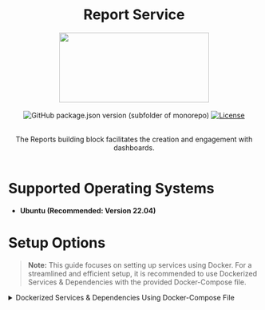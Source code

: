 <div align="center">

# Report Service

<a href="https://shikshalokam.org/elevate/">
<img
    src="https://shikshalokam.org/wp-content/uploads/2021/06/elevate-logo.png"
    height="140"
    width="300"
  />
</a>

![GitHub package.json version (subfolder of monorepo)](https://img.shields.io/github/package-json/v/ELEVATE-Project/mentoring?filename=src%2Fpackage.json)
[![License](https://img.shields.io/badge/license-MIT-blue.svg)](https://opensource.org/licenses/MIT)

</details>
</details>

</br>
The Reports building block facilitates the creation and engagement with dashboards.

</div>
</br>

# Supported Operating Systems
-   **Ubuntu (Recommended: Version 22.04)**

# Setup Options

> **Note:** This guide focuses on setting up services using Docker. For a streamlined and efficient setup, it is recommended to use Dockerized Services & Dependencies with the provided Docker-Compose file.

<details><summary>Dockerized Services & Dependencies Using Docker-Compose File</summary>

## Dockerized Services & Dependencies

## Expectation
By diligently following the outlined steps, you will successfully establish a fully operational data service application setup.

## Prerequisites

### **Setting Up `curl`, `git`, and `netstat` on Ubuntu**

<details><summary> 1. Install curl </summary>
`curl` is used for making HTTP requests from the command line.

🔹 **Check if `curl` is installed:**
```bash
  curl --version
```  
🔹 **If not installed, install it using:**
```bash
  sudo apt update && sudo apt install -y curl
```  
</details>
---
<details><summary> 2. Install git </summary>
`git` is required for cloning repositories and managing version control.

🔹 **Check if `git` is installed:**
```bash
  git --version
```  
🔹 **If not installed, install it using:**
```bash
  sudo apt update && sudo apt install -y git
```  
</details>
---

<details><summary> 3. Install netstat (via `net-tools`) </summary>
`netstat` is used to check network connections and ports.

🔹 **Check if `netstat` is installed:**
```bash
  netstat -tulnp
```  
🔹 **If not installed, install it using:**
```bash
  sudo apt update && sudo apt install -y net-tools
```  
</details>
---
To set up the data service application, ensure you have Docker and Docker Compose installed on your system. For Ubuntu users, detailed installation instructions for Docker found here : [Install Docker engine on Ubuntu](https://docs.docker.com/engine/install/ubuntu/) and for docker-compose follow this documentation: [How To Install and Use Docker Compose on Ubuntu](https://www.digitalocean.com/community/tutorials/how-to-install-and-use-docker-compose-on-ubuntu-20-04).
## Installation

**Create report Directory:** Establish a directory titled **reports**.

> Example Command: `mkdir reports && cd reports/`

> Note: All commands are run from the reports directory.

> **Caution:** Before proceeding, please ensure that the ports given here are available and open. It is essential to verify their availability prior to moving forward. You can run the below command in your terminal to check this:

```bash
   for port in 3000 2181 9092 8081 5432 5050 9092 8080; do
       if sudo lsof -iTCP:$port -sTCP:LISTEN &>/dev/null || sudo netstat -tulnp | grep -w ":$port" &>/dev/null; then
           echo "Port $port is in use"
       else
           echo "Port $port is available"
       fi
   done
```

### Steps to Set Up Dockerized Services

1. **Download and execute the main setup script:** Execute the following command in your terminal from the reports directory.
 ```bash
   curl -OJL https://raw.githubusercontent.com/prashanthShiksha/data-pipeline/dev-deploy/Documentation/Docker-setup/setup.sh && chmod +x setup.sh && sudo ./setup.sh
 ```

   > **Note:** The script will download the necessary files and launch the services in Docker. Once all services are up and running, follow the provided steps and enter the required inputs when prompted by the script. For instructions on setting up PgAdmin and Metabase, please refer to the documentation.
   
2. **General Instructions:**
    - All containers which are part of the docker-compose can be gracefully stopped by pressing `Ctrl + C` in the same terminal where the services are running.
    - To start all services and dependencies:
        ```bash
        sudo docker compose --env-file ./config.env up -d
        ```
    - To stop all containers and remove volumes:
       ```bash
       sudo ./docker-compose down -v
       ```

## Setting Up pgAdmin [optional]
<details><summary>Set Up pgAdmin </summary>

1. Open pgAdmin by navigating to `http://localhost:5050` in your browser.
2. Log in with the default credentials:
    - **Username:** `admin@example.com`
    - **Password:** `admin`
3. Click on **Servers** → **Create** → **Server**.
4. Under the **General** tab, provide a name for your server (e.g., `PostgresServer`).
5. Under the **Connection** tab:
    - **Host:** `postgres`
    - **Port:** `5432`
    - **Maintenance Database:** `dev-project-analytics`
    - **Username:** `postgres`
    - **Password:** `password`
6. Click **Save** to connect to the PostgreSQL database.
</details>

## Setting Up Metabase
<details><summary>Configure Metabase </summary>

1. Open Metabase by navigating to `http://localhost:3000` in your browser.
   ![Here is the opening page of Metabase Dashboard](/Documentation/Docker-setup/screenshots/01.png)
2. Select the Preferred Language:
   **Choose language:** `English` -> **Next**
   ![Select the Preferred Language](/Documentation/Docker-setup/screenshots/02.png)
3. Setup super admin login credentials
   - **Set First Name** `elevate`
   - **Set Last Name** `user`
   - **set Company or team name** `shikshalokam`
   - **Set Email** `user@shikshalokam.org`
   - **Set Password** `elevate@123` -> **Next** \ 

    ![setup super admin login credentials](/Documentation/Docker-setup/screenshots/03.png)
4. Setup the database connection.
     - **Set up your first database** → Select **PostgreSQL** 

   ![Select the postgres database to connect)](/Documentation/Docker-setup/screenshots/04.png)
     - then click on **show more options**
5. Enter the database credentials
     - **Display name:** `elevateData`
     - **Host:** `postgres`
     - **Port:** `5432`
     - **Database name:** `dev-project-analytics`
     - **Username:** `postgres`
     - **Password:** `password`

     ![Add the configuration as per mentioned in the config.env](/Documentation/Docker-setup/screenshots/05.png)
        
3. Click **Take me to Metabase** to complete the setup and start using Metabase.
   ![Then you all set to go](/Documentation/Docker-setup/screenshots/07.png)
4. Setting up the `state_name` and `district_name` data type in the metabase.
    - Go to setting → Admin setting → Table Metadata → select the projects table
    - Set the data type 'state' for state_name and 'city' for district_name.
    - This settings will save automatically. 
   
   Here is the screen shot for setting up the state_name semantic type.
   
   ![change the type of state_name](/Documentation/Docker-setup/screenshots/08.png)
   Here is the screen shot for setting up the district_name semantic type.
   ![change the type of district_name](/Documentation/Docker-setup/screenshots/09.png)
</details>

## Onboarding user managemennt
<details><summary>Onboarding user management </summary>

Here is the csv for checking the other reports.  
[user_data.csv](Documentation/Docker-setup/user_data.csv) .
Also you can interact with the api to get the user data.
```bash
   curl --location 'http://localhost:8080/api/csv/list' \
   --header 'Authorization: 4a2d9f8e-3b56-47c1-a9d3-e571b8f0c2d9'
```
   
</details>


# Team

<a href="https://github.com/ELEVATE-Project/data-pipeline/graphs/contributors">
  <img src="https://contrib.rocks/image?repo=ELEVATE-Project/data-pipeline" />
</a>

# Open Source Dependencies

Several open source dependencies that have aided data-pipeline and dashboards development:

<p>
  <img src="https://img.shields.io/badge/Apache%20Kafka-000?style=for-the-badge&logo=apachekafka" />
  <img src="https://img.shields.io/badge/Apache%20Flink-E6526F?style=for-the-badge&logo=apacheflink&logoColor=white" />
  <img src="https://img.shields.io/badge/Scala-DC322F?style=for-the-badge&logo=scala&logoColor=white" />
  <img src="https://img.shields.io/badge/Akka-0052CC?style=for-the-badge&logo=akka&logoColor=white" />
  <img src="https://img.shields.io/badge/Metabase-509EE3?style=for-the-badge&logo=metabase&logoColor=white" />
  <img src="https://img.shields.io/badge/PostgreSQL-316192?style=for-the-badge&logo=postgresql&logoColor=white" />
  <img src="https://img.shields.io/badge/git-%23F05033.svg?style=for-the-badge&logo=git&logoColor=white" />
</p>
